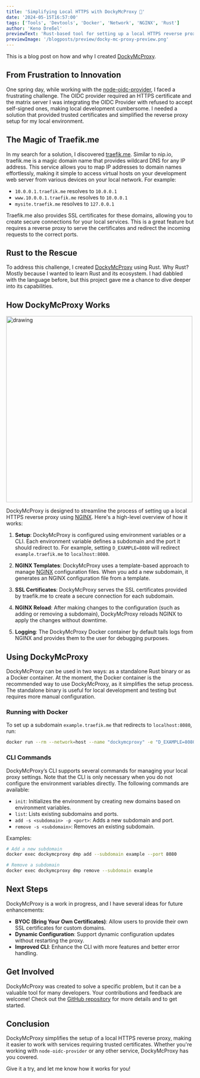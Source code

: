 ```yaml
---
title: 'Simplifying Local HTTPS with DockyMcProxy 🚀'
date: '2024-05-15T16:57:00'
tags: ['Tools', 'Devtools', 'Docker', 'Network', 'NGINX', 'Rust']
author: 'Keno Dreßel'
previewText: 'Rust-based tool for setting up a local HTTPS reverse proxy with Docker support. 🚀'
previewImage: '/blogposts/preview/docky-mc-proxy-preview.png'
---
```


This is a blog post on how and why I created [DockyMcProxy](https://github.com/unit214/docky-mc-proxy).

## From Frustration to Innovation

One spring day, while working with the [node-oidc-provider](https://github.com/panva/node-oidc-provider), I faced a
frustrating challenge. The OIDC provider required an HTTPS certificate and the matrix server I was integrating the OIDC
Provider with refused to accept self-signed ones, making local development cumbersome. I needed a solution that provided
trusted certificates and simplified the reverse proxy setup for my local environment.

## The Magic of Traefik.me

In my search for a solution, I discovered [traefik.me](https://traefik.me/). Similar to nip.io, traefik.me is a magic
domain name that provides wildcard DNS for any IP address. This service allows you to map IP addresses to domain names
effortlessly, making it simple to access virtual hosts on your development web server from various devices on your local
network. For example:

- `10.0.0.1.traefik.me` resolves to `10.0.0.1`
- `www.10.0.0.1.traefik.me` resolves to `10.0.0.1`
- `mysite.traefik.me` resolves to `127.0.0.1`

Traefik.me also provides SSL certificates for these domains, allowing you to create secure connections for your local
services. This is a great feature but requires a reverse proxy to serve the certificates and redirect the incoming
requests to the correct ports.

## Rust to the Rescue

To address this challenge, I created [DockyMcProxy](https://github.com/unit214/docky-mc-proxy) using Rust. Why Rust?
Mostly because I wanted to learn Rust and its ecosystem. I had dabbled with the language before, but this project gave
me a chance to dive deeper into its capabilities.

## How DockyMcProxy Works

<img src="/blogposts/preview/docky-mc-proxy-preview.png" alt="drawing" width="500"/>

DockyMcProxy is designed to streamline the process of setting up a local HTTPS reverse proxy
using [NGINX](https://www.nginx.com/). Here's a high-level overview of how it works:

1. **Setup**: DockyMcProxy is configured using environment variables or a CLI. Each environment variable defines a
   subdomain and the port it should redirect to. For example, setting `D_EXAMPLE=8080` will
   redirect `example.traefik.me` to `localhost:8080`.

2. **NGINX Templates**: DockyMcProxy uses a template-based approach to manage [NGINX](https://www.nginx.com/)
   configuration files. When you add a new subdomain, it generates an NGINX configuration file from a template.

3. **SSL Certificates**: DockyMcProxy serves the SSL certificates provided by traefik.me to create a secure connection
   for each subdomain.

4. **NGINX Reload**: After making changes to the configuration (such as adding or removing a subdomain), DockyMcProxy
   reloads NGINX to apply the changes without downtime.

5. **Logging**: The DockyMcProxy Docker container by default tails logs from NGINX and provides them to the user for
   debugging purposes.

## Using DockyMcProxy

DockyMcProxy can be used in two ways: as a standalone Rust binary or as a Docker container. At the moment, the Docker
container is the recommended way to use DockyMcProxy, as it simplifies the setup process. The standalone binary is
useful for local development and testing but requires more manual configuration.

### Running with Docker

To set up a subdomain `example.traefik.me` that redirects to `localhost:8080`, run:

```bash
docker run --rm --network=host --name "dockymcproxy" -e "D_EXAMPLE=8080" -d unit214/dockymcproxy
```

### CLI Commands

DockyMcProxy’s CLI supports several commands for managing your local proxy settings. Note that the CLI is only necessary
when you do not configure the environment variables directly. The following commands are available:

- `init`: Initializes the environment by creating new domains based on environment variables.
- `list`: Lists existing subdomains and ports.
- `add -s <subdomain> -p <port>`: Adds a new subdomain and port.
- `remove -s <subdomain>`: Removes an existing subdomain.

Examples:

```bash
# Add a new subdomain
docker exec dockymcproxy dmp add --subdomain example --port 8080

# Remove a subdomain
docker exec dockymcproxy dmp remove --subdomain example
```

## Next Steps

DockyMcProxy is a work in progress, and I have several ideas for future enhancements:

- **BYOC (Bring Your Own Certificates)**: Allow users to provide their own SSL certificates for custom domains.
- **Dynamic Configuration**: Support dynamic configuration updates without restarting the proxy.
- **Improved CLI**: Enhance the CLI with more features and better error handling.

## Get Involved

DockyMcProxy was created to solve a specific problem, but it can be a valuable tool for many developers. Your
contributions and feedback are welcome! Check out the [GitHub repository](https://github.com/unit214/docky-mc-proxy) for
more details and to get started.

## Conclusion

DockyMcProxy simplifies the setup of a local HTTPS reverse proxy, making it easier to work with services requiring
trusted certificates. Whether you're working with `node-oidc-provider` or any other service, DockyMcProxy has you
covered.

Give it a try, and let me know how it works for you!

